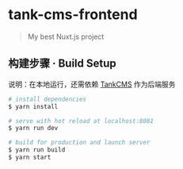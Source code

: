 # tank-cms-frontend

> My best Nuxt.js project

## 构建步骤 · Build Setup

说明：在本地运行，还需依赖 [TankCMS](https://github.com/canwdev/tank-cms) 作为后端服务

``` bash
# install dependencies
$ yarn install

# serve with hot reload at localhost:8081
$ yarn run dev

# build for production and launch server
$ yarn run build
$ yarn start
```
